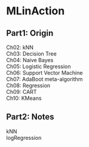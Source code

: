 # MLinAction  

## Part1: Origin   
Ch02: kNN  
Ch03: Decision Tree  
Ch04: Naive Bayes  
Ch05: Logistic Regression  
Ch06: Support Vector Machine   
Ch07: AdaBoot meta-algorithm    
Ch08: Regression   
Ch09: CART    
Ch10: KMeans

## Part2: Notes   
kNN  
logRegression
